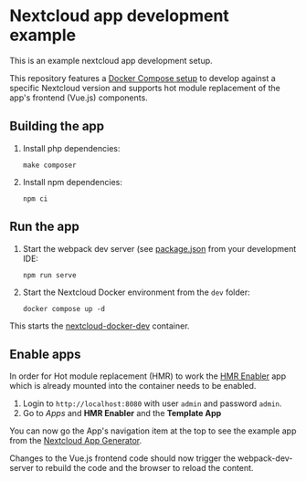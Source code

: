 <!--
* SPDX-FileCopyrightText: 2024 Sebastian Stöcker <sebastian.stoecker@uni-marburg.de>
* SPDX-License-Identifier: AGPL-3.0-or-later
-->

# Nextcloud app development example

This is an example nextcloud app development setup.

This repository features a [Docker Compose setup](dev/compose.yaml) to develop against a specific Nextcloud version and supports
hot module replacement of the app's frontend (Vue.js) components.

## Building the app

1. Install php dependencies:
    ```
    make composer
    ```
2. Install npm dependencies:
    ```
    npm ci
    ```

## Run the app

1. Start the webpack dev server (see [package.json](package.json) from your development IDE:
    ```
   npm run serve
    ```
2. Start the Nextcloud Docker environment from the `dev` folder:
    ```
    docker compose up -d
    ```

This starts the [nextcloud-docker-dev](https://github.com/juliushaertl/nextcloud-docker-dev) container.

## Enable apps

In order for Hot module replacement (HMR) to work the [HMR Enabler](https://github.com/nextcloud/hmr_enabler) app
which is already mounted into the container needs to be enabled.

1. Login to `http://localhost:8080` with user `admin` and password `admin`.
2. Go to _Apps_ and **HMR Enabler** and the **Template App**

You can now go the App's navigation item at the top to see the example app from the
[Nextcloud App Generator](https://apps.nextcloud.com/developer/apps/generate).

Changes to the Vue.js frontend code should now trigger the webpack-dev-server to rebuild the code and the browser to
reload the content.
